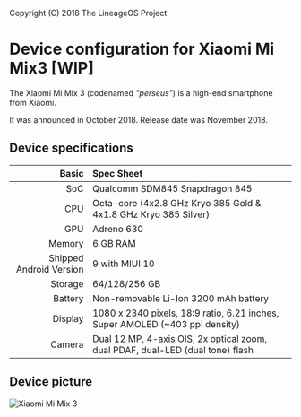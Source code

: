 Copyright (C) 2018 The LineageOS Project

Device configuration for Xiaomi Mi Mix3 [WIP]
=========================================

The Xiaomi Mi Mix 3 (codenamed _"perseus"_) is a high-end smartphone from Xiaomi.

It was announced in October 2018. Release date was November 2018.

## Device specifications

Basic   | Spec Sheet
-------:|:-------------------------
SoC     | Qualcomm SDM845 Snapdragon 845
CPU     | Octa-core (4x2.8 GHz Kryo 385 Gold & 4x1.8 GHz Kryo 385 Silver)
GPU     | Adreno 630
Memory  | 6 GB RAM
Shipped Android Version | 9 with MIUI 10
Storage | 64/128/256 GB
Battery | Non-removable Li-Ion 3200 mAh battery
Display | 1080 x 2340 pixels, 18:9 ratio, 6.21 inches, Super AMOLED (~403 ppi density)
Camera  | Dual 12 MP, 4-axis OIS, 2x optical zoom, dual PDAF, dual-LED (dual tone) flash

## Device picture

![Xiaomi Mi Mix 3](https://xiaomi-mi.com/uploads/CatalogueImage/01b_17242_1540477917.jpg "Xiaomi Mi Mix 3 in black")
